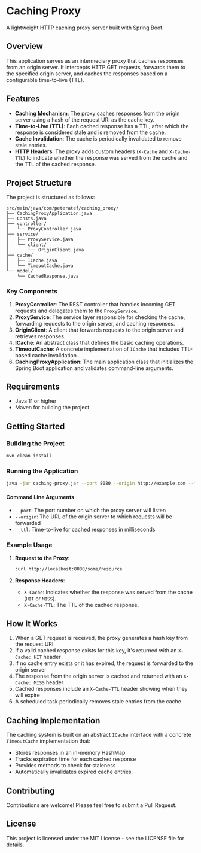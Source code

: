 # Caching Proxy

A lightweight HTTP caching proxy server built with Spring Boot.

## Overview

This application serves as an intermediary proxy that caches responses from an origin server. It intercepts HTTP GET requests, forwards them to the specified origin server, and caches the responses based on a configurable time-to-live (TTL).

## Features

- **Caching Mechanism**: The proxy caches responses from the origin server using a hash of the request URI as the cache key.
- **Time-to-Live (TTL)**: Each cached response has a TTL, after which the response is considered stale and is removed from the cache.
- **Cache Invalidation**: The cache is periodically invalidated to remove stale entries.
- **HTTP Headers**: The proxy adds custom headers (`X-Cache` and `X-Cache-TTL`) to indicate whether the response was served from the cache and the TTL of the cached response.

## Project Structure

The project is structured as follows:

```
src/main/java/com/peteratef/caching_proxy/
├── CachingProxyApplication.java
├── Consts.java
├── controller/
│   └── ProxyController.java
├── service/
│   ├── ProxyService.java
│   └── client/
│       └── OriginClient.java
├── cache/
│   ├── ICache.java
│   └── TimeoutCache.java
└── model/
    └── CachedResponse.java
```

### Key Components

1. **ProxyController**: The REST controller that handles incoming GET requests and delegates them to the `ProxyService`.
2. **ProxyService**: The service layer responsible for checking the cache, forwarding requests to the origin server, and caching responses.
3. **OriginClient**: A client that forwards requests to the origin server and retrieves responses.
4. **ICache**: An abstract class that defines the basic caching operations.
5. **TimeoutCache**: A concrete implementation of `ICache` that includes TTL-based cache invalidation.
6. **CachingProxyApplication**: The main application class that initializes the Spring Boot application and validates command-line arguments.

## Requirements

- Java 11 or higher
- Maven for building the project

## Getting Started

### Building the Project

```bash
mvn clean install
```

### Running the Application

```bash
java -jar caching-proxy.jar --port 8080 --origin http://example.com --ttl 300000
```

#### Command Line Arguments

- `--port`: The port number on which the proxy server will listen
- `--origin`: The URL of the origin server to which requests will be forwarded
- `--ttl`: Time-to-live for cached responses in milliseconds

### Example Usage

1. **Request to the Proxy**:
   ```bash
   curl http://localhost:8080/some/resource
   ```

2. **Response Headers**:
    - `X-Cache`: Indicates whether the response was served from the cache (`HIT` or `MISS`).
    - `X-Cache-TTL`: The TTL of the cached response.


## How It Works

1. When a GET request is received, the proxy generates a hash key from the request URI
2. If a valid cached response exists for this key, it's returned with an `X-Cache: HIT` header
3. If no cache entry exists or it has expired, the request is forwarded to the origin server
4. The response from the origin server is cached and returned with an `X-Cache: MISS` header
5. Cached responses include an `X-Cache-TTL` header showing when they will expire
6. A scheduled task periodically removes stale entries from the cache

## Caching Implementation

The caching system is built on an abstract `ICache` interface with a concrete `TimeoutCache` implementation that:

- Stores responses in an in-memory HashMap
- Tracks expiration time for each cached response
- Provides methods to check for staleness
- Automatically invalidates expired cache entries

## Contributing

Contributions are welcome! Please feel free to submit a Pull Request.

## License

This project is licensed under the MIT License - see the LICENSE file for details.